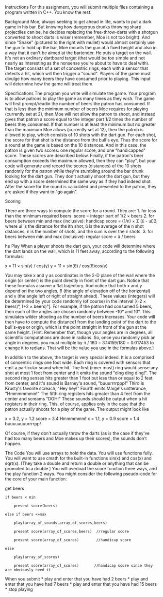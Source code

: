 Instructions
For this assignment, you will submit multiple files containing a program written in C++. You know the rest.

Background
Moe, always seeking to get ahead in life, wants to put a dark game in his bar.  But knowing how dangerous drunks throwing sharp projectiles can be, he decides replacing the free-throw-darts with a shotgun converted to shoot darts is wiser (remember, Moe is not too bright).  And since "Snake" (pictured to the right with mullet) would almost certainly use the gun to hold up the bar, Moe mounts the gun at a fixed height and also in a way that it can't be aimed at the bartender.  He puts a target on the wall.  It's not an ordinary dartboard target (that would be too simple and not nearly as interesting as the nonsense you're about to have to deal with). The target consists of a set of concentric rings, each with a sensor that detects a hit, which will then trigger a "sound".  Players of the game must divulge how many beers they have consumed prior to playing.  This input will determine how the game will treat them.

Specifications
The program you write will simulate the game.  Your program is to allow patrons to play the game as many times as they wish.  The game will first prompt/readin the number of beers the patron has consumed.  If that is less than the minimum number of beers Moe requires for playing (currently set at 2), then Moe will not allow the patron to shoot, and instead gives that patron a score equal to the integer part 1/2 times the number of beers they consumed.  If that number is at least the minimum but no greater than the maximum Moe allows (currently set at 12), then the patron is allowed to play, which consists of 10 shots with the dart gun.  For each shot, the score for that shot is the distance from the bull's eye. Thus the score for a round at the game is based on the 10 distances.  And in this case, the patron is given two scores:  one regular score, and one "handicapped" score.  These scores are described below.  Finally, if the patron's beer consumption exceeds the maximum allowed, then they can "play", but your code will generate and record the scores (distances) of the 10 shots randomly for the patron while they're stumbling around the bar drunk looking for the dart gun.  They don't actually shoot the dart gun, but they end up with a score determined the same way as if they had indeed shot.  After the score for the round is calculated and presented to the patron, they are asked if they want to "go again".

Scoring

There are three ways to compute the score for a round.  They are:
    1. for less than the minimum required beers:  score = integer part of 1/2 × beers
    2. for beers between min and max (inclusive):  handicap score = (1/n) × Σ (û - ui)2,  
        where ui is the distance for the ith shot, 
            û is the average of the n shot distances, 
            n is the number of shots, and 
            the sum is over the n shots.
    3. for beers between min and max (inclusive):  regular score = û / beers

he Play
When a player shoots the dart gun, your code will determine where the dart lands on the wall, which is 11 feet away, according to the following formulas:

x = 11 × sin(γ) / cos(γ)
y = 11 × sin(θ) / cos(θ)cos(γ)

You may take x and y as coordinates in the 2-D plane of the wall where the origin (or center) is the point directly in front of the dart gun.  Notice that these formulas assume a flat trajectory. And notice that both x and y depend on the two angles, θ (the angle of elevation off of the horizontal) and γ (the angle left or right of straight ahead).  These values (integers) will be determined by your code randomly (of course) in the interval [(-2 × beers)°, (+2 × beers)°].  For example, if the patron had consumed 5 beers, then each of the angles are chosen randomly between -10° and 10°. This simulates wilder shooting as the number of beers increases.  Your code will then have to compute the distance1 from the landing point of the dart to the bull's-eye or origin, which is the point straight in front of the gun at the same height.  [Hint:  Remember that, though your angles are in degrees, all scientific computations are done in radians.  So, once you randomly pick an angle in degrees, you must multiple by π / 180 = 3.14159/180 = 0.017453 to change it to radians.  That will be the value you use in the formulas above.]

In addition to the above, the target is very special indeed.  It is a comprised of concentric rings one foot wide.  Each ring is covered with sensors that emit a particular sound when hit.  The first (inner most) ring would sense any shot at most 1 foot from center and it emits the sound "ding ding ding!".  The second ring senses hits greater than 1 foot but less than or equal to 2 feet from center, and it's sound is Barney's sound, "buuurrrrppp!"  Third is Krusty's favorite screach, "Hey hey!"  Fourth emits Marge's untterance, "Hmmmmmmm!"  The fifth ring registers hits greater than 4 feet from the center and screams "DOH!"  These sounds should be output when a hit registers in their ring.  This, of course, applies only in the case that the patron actually shoots for a play of the game.  The output might look like                      

x = 3.2, y = 1.2      score = 3.4      Hmmmmmm! 
x = 1.1, y = 0.9      score = 1.4      buuuuuuuurrrrpp!

Of course, if they don't actually throw the darts (as is the case if they've had too many beers and Moe makes up their scores), the sounds don't happen.

The Code
You will use arrays to hold the data.  You will use functions fully.   You will want to use cmath for the built-in functions sin(x) and cos(x) and sqrt(x).  (They take a double and return a double or anything that can be promoted to a double.) You will overload the score function three ways, and the play function 2 ways.  You might consider the following pseudo-code for the core of your main function:          

get beers

    if beers < min

        present score(beers)

    else if beers <=max

        play(array_of_sounds,array_of_scores,beers)

        present score(array_of_scores,beers)  //regular score

        present score(array_of_scores)        //handicap score

    else 

        play(array_of_scores)

        present score(array_of_scores)       //handicap score since they are obviously need it


When you submit
    * play and enter that you have had 2 beers
    * play and enter that you have had 7 beers
    * play and enter that you have had 15 beers
    * stop playing